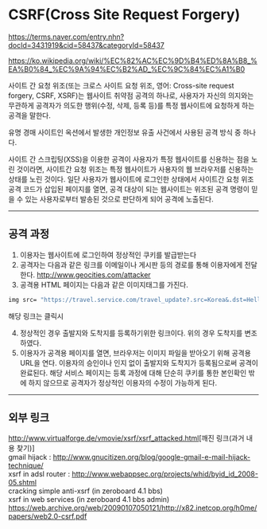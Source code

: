 # CSRF(Cross Site Request Forgery)

<https://terms.naver.com/entry.nhn?docId=3431919&cid=58437&categoryId=58437>

<https://ko.wikipedia.org/wiki/%EC%82%AC%EC%9D%B4%ED%8A%B8_%EA%B0%84_%EC%9A%94%EC%B2%AD_%EC%9C%84%EC%A1%B0>

사이트 간 요청 위조(또는 크로스 사이트 요청 위조, 영어: Cross-site request forgery, CSRF, XSRF)는 웹사이트 취약점 공격의 하나로, 사용자가 자신의 의지와는 무관하게 공격자가 의도한 행위(수정, 삭제, 등록 등)를 특정 웹사이트에 요청하게 하는 공격을 말한다.

유명 경매 사이트인 옥션에서 발생한 개인정보 유출 사건에서 사용된 공격 방식 중 하나다.

사이트 간 스크립팅(XSS)을 이용한 공격이 사용자가 특정 웹사이트를 신용하는 점을 노린 것이라면, 사이트간 요청 위조는 특정 웹사이트가 사용자의 웹 브라우저를 신용하는 상태를 노린 것이다. 일단 사용자가 웹사이트에 로그인한 상태에서 사이트간 요청 위조 공격 코드가 삽입된 페이지를 열면, 공격 대상이 되는 웹사이트는 위조된 공격 명령이 믿을 수 있는 사용자로부터 발송된 것으로 판단하게 되어 공격에 노출된다.

---

## 공격 과정

1. 이용자는 웹사이트에 로그인하여 정상적인 쿠키를 발급받는다
2. 공격자는 다음과 같은 링크를 이메일이나 게시판 등의 경로를 통해 이용자에게 전달한다.
   http://www.geocities.com/attacker
3. 공격용 HTML 페이지는 다음과 같은 이미지태그를 가진다.

```bash
img src= "https://travel.service.com/travel_update?.src=Korea&.dst=Hell"
```

해당 링크는 클릭시

4. 정상적인 경우 출발지와 도착지를 등록하기위한 링크이다. 위의 경우 도착지를 변조하였다.
5. 이용자가 공격용 페이지를 열면, 브라우저는 이미지 파일을 받아오기 위해 공격용 URL을 연다.
   이용자의 승인이나 인지 없이 출발지와 도착지가 등록됨으로써 공격이 완료된다. 해당 서비스 페이지는 등록 과정에 대해 단순히 쿠키를 통한 본인확인 밖에 하지 않으므로 공격자가 정상적인 이용자의 수정이 가능하게 된다.

---

## 외부 링크

<http://www.virtualforge.de/vmovie/xsrf/xsrf_attacked.html>[깨진 링크(과거 내용 찾기)]  
gmail hijack : <http://www.gnucitizen.org/blog/google-gmail-e-mail-hijack-technique/>  
xsrf in adsl router : <http://www.webappsec.org/projects/whid/byid_id_2008-05.shtml>  
cracking simple anti-xsrf (in zeroboard 4.1 bbs)  
xsrf in web services (in zeroboard 4.1 bbs admin)  
<https://web.archive.org/web/20090107050121/http://x82.inetcop.org/h0me/papers/web2.0-csrf.pdf>
